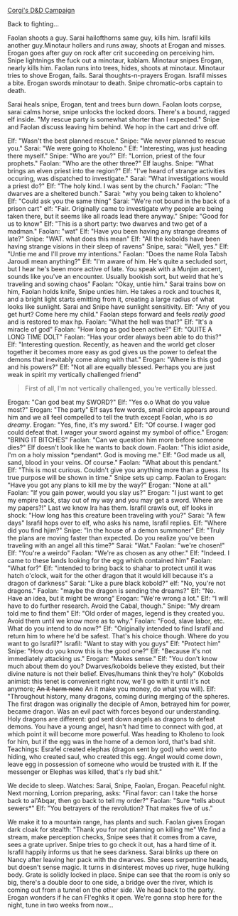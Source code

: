 ---
---

[Corgi's D&D Campaign](/games/corgi)

Back to fighting...

Faolan shoots a guy. Sarai hailofthorns same guy, kills him. Israfil kills another guy.Minotaur hollers and runs away, shoots at Erogan and misses. Erogan goes after guy on rock after crit succeeding on perceiving him. Snipe lightnings the fuck out a minotaur, kablam. Minotaur snipes Erogan, nearly kills him. Faolan runs into trees, hides, shoots at minotaur. Minotaur tries to shove Erogan, fails. Sarai thoughts-n-prayers Erogan. Israfil misses a bite. Erogan swords minotaur to death. Snipe chromatic-orbs captain to death.

Sarai heals snipe, Erogan, tent and trees burn down. Faolan loots corpse, sarai calms horse, snipe unlocks the locked doors. There's a bound, ragged elf inside. "My rescue party is somewhat shorter than I expected." Snipe and Faolan discuss leaving him behind. We hop in the cart and drive off.

Elf: "Wasn't the best planned rescue." Snipe: "We never planned to rescue you." Sarai: "We were going to Kholeno." Elf: "Interesting, was just heading there myself." Snipe: "Who are you?" Elf: "Lorrion, priest of the four prophets." Faolan: "Who are the other three?" Elf laughs. Snipe: "What brings an elven priest into the region?" Elf: "I've heard of strange activities occuring, was dispatched to investigate." Sarai: "What investigations would a priest do?" Elf: "The holy kind. I was sent by the church." Faolan: "The dwarves are a sheltered bunch." Sarai: "why you being taken to kholeno" Elf: "Could ask you the same thing" Sarai: "We're not bound in the back of a prison cart" elf: "Fair. Originally came to investigate why people are being taken there, but it seems like all roads lead there anyway." Snipe: "Good for us to know" Elf: "This is a short party: two dwarves and two get of a madman." Faolan: "wat" Elf: "Have you been having any strange dreams of late?" Snipe: "WAT. what does this mean" Elf: "All the kobolds have been having strange visions in their sleep of ravens" Snipe, sarai: "Well, yes." Elf: "Untie me and I'll prove my intentions." Faolan: "Does the name Rola Tabsh Jaroudi mean anything?" Elf: "I'm aware of him. He's quite a secluded sort, but I hear he's been more active of late. You speak with a Munjim accent, sounds like you've an encounter. Usually bookish sort, but weird that he's traveling and sowing chaos" Faolan: "Okay, untie him." Sarai trains bow on him, Faolan holds knife, Snipe unties him. He takes a rock and touches it, and a bright light starts emitting from it, creating a large radius of what looks like sunlight. Sarai and Snipe have sunlight sensitivity. Elf: "Any of you get hurt? Come here my child." Faolan steps forward and feels *really good* and is restored to max hp. Faolan: "What the hell was that?" Elf: "It's a miracle of god" Faolan: "How long as god been active?" Elf: "QUITE A LONG TIME DOLT" Faolan: "Has your order always been able to do this?" Elf: "Interesting question. Recently, as heaven and the world get closer together it becomes more easy as god gives us the power to defeat the demons that inevitably come along with that." Erogan: "Where is this god and his powers?" Elf: "Not all are equally blessed. Perhaps you are just weak in spirit my vertically challenged friend"

> First of all, I'm not vertically challenged, you're vertically blessed.

Erogan: "Can god beat my SWORD?" Elf: "Yes o.o What do you value most?" Erogan: "The party" Elf says few words, small circle appears around him and we all feel compelled to tell the truth except Faolan, who is *so dreamy*. Erogan: "Yes, fine, it's my sword." Elf: "Of course. I wager god could defeat that. I wager your sword against my symbol of office." Erogan: "BRING IT BITCHES" Faolan: "Can we question him more before someone dies?" Elf doesn't look like he wants to back down. Faolan: "This idiot aside, I'm on a holy mission \*pendant\*. God is moving me." Elf: "God made us all, sand, blood in your veins. Of course." Faolan: "What about this pendant." Elf: "This is most curious. Couldn't give you anything more than a guess. Its true purpose will be shown in time." Snipe sets up camp. Faolan to Erogan: "Have you got any plans to kill me by the way?" Erogan: "None at all." Faolan: "If you gain power, would you slay us?" Erogan: "I just want to get my empire back, stay out of my way and you may get a sword. Where are my papers?!" Last we know Ira has them. Israfil crawls out, elf looks in shock: "How long has this creature been traveling with you?" Sarai: "A few days" Israfil hops over to elf, who asks his name, Israfil replies. Elf: "Where did you find hjim?" Snipe: "In the house of a demon summoner" Elf: "Truly the plans are moving faster than expected. Do you realize you've been traveling with an angel all this time?" Sarai: "Wat." Faolan: "we're chosen!" Elf: "You're a weirdo" Faolan: "We're as chosen as any other." Elf: "Indeed. I came to these lands looking for the egg which contained him" Faolan: "What for?" Elf: "intended to bring back to shahar to protect until it was hatch o'clock, wait for the other dragon that it would kill because it's a dragon of darkness" Sarai: "Like a pure black kobold?" elf: "No, you're not dragons." Faolan: "maybe the dragon is sending the dreams?" Elf: "No. Have an idea, but it might be wrong" Erogan: "We're wrong a lot." Elf: "I will have to do further research. Avoid the Cabal, though." Snipe: "My dream told me to find them" Elf: "Old order of mages, legend is they created you. Avoid them until we know more as to why." Faolan: "Food, slave labor, etc. What do you intend to do now?" Elf: "Originally intended to find Israfil and return him to where he'd be safest. That's his choice though. Where do you want to go Israfil?" Israfil: "Want to stay with you guys" Elf: "Protect him" Snipe: "How do you know this is the good one?" Elf: "Because it's not immediately attacking us." Erogan: "Makes sense." Elf: "You don't know much about them do you? Dwarves/kobolds believe they existed, but their divine nature is not their belief. Elves/humans think they're holy" (Kobolds animist: this tenet is convenient right now, we'll go with it until it's not anymore; ~~An it harm none~~ An it make you money, do what you will). Elf: "Throughout history, many dragons, coming during merging of the spheres. The first dragon was originally the deciple of Amon, betrayed him for power, became dragon. Was an evil pact with forces beyond our understanding. Holy dragons are different: god sent down angels as dragons to defeat demons. You have a young angel, hasn't had time to connect with god, at which point it will become more powerful. Was heading to Kholeno to look for him, but if the egg was in the home of a demon lord, that's bad shit. Teachings: Esrafel created elephas (dragon sent by god) who went into hiding, who created saul, who created this egg. Angel would come down, leave egg in possession of someone who would be trusted with it. If the messenger or Elephas was killed, that's rly bad shit."

We decide to sleep. Watches: Sarai, Snipe, Faolan, Erogan. Peaceful night. Next morning, Lorrion preparing, asks: "Final favor: can I take the horse back to al'Abqar, then go back to tell my order?" Faolan: "Sure \*tells about sewers\*" Elf: "You betrayers of the revolution? That makes five of us."

We make it to a mountain range, has plants and such. Faolan gives Erogan dark cloak for stealth: "Thank you for not planning on killing me" We find a stream, make perception checks, Snipe sees that it comes from a cave, sees a grate upriver. Snipe tries to go check it out, has a hard time of it. Israfil happily informs us that he sees darkness. Sarai blinks up there on Nancy after leaving her pack with the dwarves. She sees serpentine heads, but doesn't sense magic. It turns in disinterest moves up river, huge hulking body. Grate is solidly locked in place. Snipe can see that the room is only so big, there's a double door to one side, a bridge over the river, which is coming out from a tunnel on the other side. We head back to the party. Erogan wonders if he can Fl'eghks it open. We're gonna stop here for the night, tune in two weeks from now...
